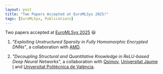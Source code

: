 ```yaml
---
layout: post
title: "Two Papers Accepted at EuroMLSys 2025!"
tags: [EuroMLSys, Publications]
---
```


Two papers accepted at [EuroMLSys 2025](https://euromlsys.eu/) 😃

1) *"Exploiting Unstructured Sparsity in Fully Homomorphic Encrypted DNNs"*, a collaboration with [AMD](https://www.amd.com/en.html).

2) *"Decoupling Structural and Quantitative Knowledge in ReLU-based Deep Neural Networks*", a collaboration with  [Qsimov](https://www.qsimov.com/), [Universitat Jaume I](https://www.uji.es/?urlRedirect=https://www.uji.es/&url=/) and [Universitat Politècnica de València](https://www.upv.es/index-en.html).